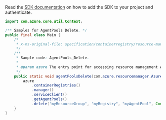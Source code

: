 Read the [SDK documentation](https://github.com/Azure/azure-sdk-for-java/blob/azure-resourcemanager_2.12.0/sdk/resourcemanager/azure-resourcemanager/README.md) on how to add the SDK to your project and authenticate.

```java
import com.azure.core.util.Context;

/** Samples for AgentPools Delete. */
public final class Main {
    /*
     * x-ms-original-file: specification/containerregistry/resource-manager/Microsoft.ContainerRegistry/preview/2019-06-01-preview/examples/AgentPoolsDelete.json
     */
    /**
     * Sample code: AgentPools_Delete.
     *
     * @param azure The entry point for accessing resource management APIs in Azure.
     */
    public static void agentPoolsDelete(com.azure.resourcemanager.AzureResourceManager azure) {
        azure
            .containerRegistries()
            .manager()
            .serviceClient()
            .getAgentPools()
            .delete("myResourceGroup", "myRegistry", "myAgentPool", Context.NONE);
    }
}
```
